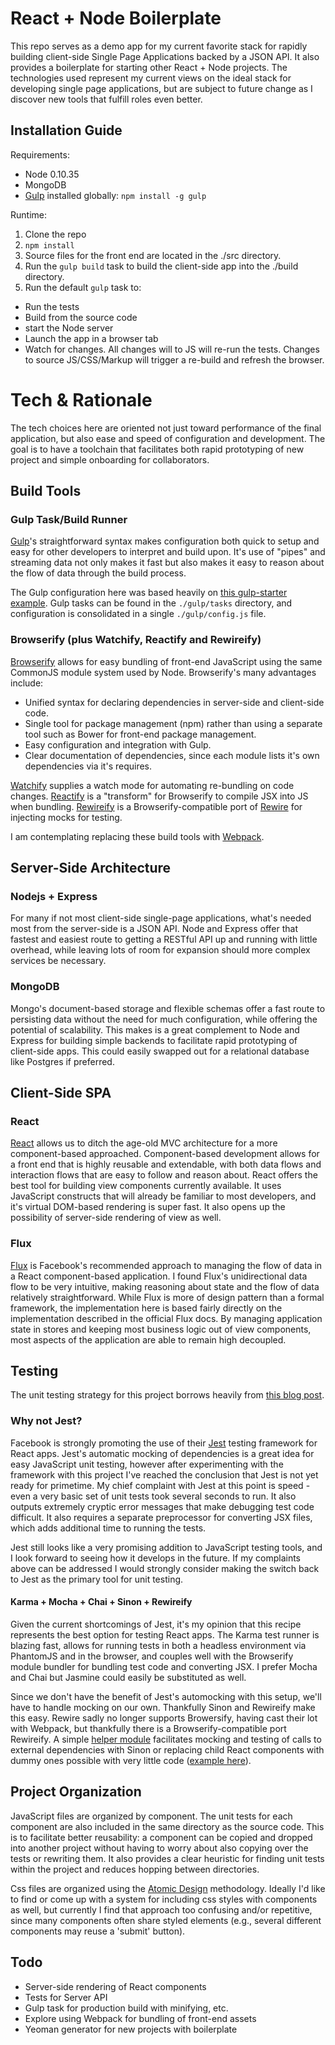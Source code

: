 # React + Node Boilerplate

This repo serves as a demo app for my current favorite stack for rapidly building client-side Single Page Applications backed by a JSON API. It also provides a boilerplate for starting other React + Node projects. The technologies used represent my current views on the ideal stack for developing single page applications, but are subject to future change as I discover new tools that fulfill roles even better.

## Installation Guide

Requirements:
  * Node 0.10.35
  * MongoDB
  * [Gulp](http://gulpjs.com/) installed globally: `npm install -g gulp`

Runtime:
1. Clone the repo
2. `npm install`
3. Source files for the front end are located in the ./src directory.
4. Run the `gulp build` task to build the client-side app into the ./build
   directory.
5. Run the default `gulp` task to:
  * Run the tests
  * Build from the source code
  * start the Node server
  * Launch the app in a browser tab
  * Watch for changes. All changes will to JS will re-run the tests. Changes to source JS/CSS/Markup will trigger a re-build and refresh the browser.

# Tech & Rationale
The tech choices here are oriented not just toward performance of the final application, but also ease and speed of configuration and development. The goal is to have a toolchain that facilitates both rapid prototyping of new project and simple onboarding for collaborators.

## Build Tools
### Gulp Task/Build Runner
[Gulp](http://gulpjs.com/)'s straightforward syntax makes configuration both quick to setup and easy for other developers to interpret and build upon. It's use of "pipes" and streaming data not only makes it fast but also makes it easy to reason about the flow of data through the build process.

The Gulp configuration here was based heavily on
[this gulp-starter example](https://github.com/greypants/gulp-starter). Gulp
tasks can be found in the `./gulp/tasks` directory, and configuration is consolidated in a single `./gulp/config.js` file.

### Browserify (plus Watchify, Reactify and Rewireify)
[Browserify](http://browserify.org/) allows for easy bundling of front-end JavaScript using the same CommonJS module system used by Node. Browserify's many advantages include:
  * Unified syntax for declaring dependencies in server-side and client-side code.
  * Single tool for package management (npm) rather than using a separate tool such as Bower for front-end package management.
  * Easy configuration and integration with Gulp.
  * Clear documentation of dependencies, since each module lists it's own dependencies via it's requires.

[Watchify](https://github.com/substack/watchify) supplies a watch mode for automating re-bundling on code changes. [Reactify](https://github.com/andreypopp/reactify) is a "transform" for Browserify to compile JSX into JS when bundling. [Rewireify](https://github.com/i-like-robots/rewireify) is a Browserify-compatible port of [Rewire](https://github.com/jhnns/rewire) for injecting mocks for testing.

I am contemplating replacing these build tools with
[Webpack](http://webpack.github.io/).

## Server-Side Architecture
### Nodejs + Express
For many if not most client-side single-page applications, what's needed most from the server-side is a JSON API. Node and Express offer that fastest and easiest route to getting a RESTful API up and running with little overhead, while leaving lots of room for expansion should more complex services be necessary.

### MongoDB
Mongo's document-based storage and flexible schemas offer a fast route to persisting data without the need for much configuration, while offering the potential of scalability. This makes is a great complement to Node and Express for building simple backends to facilitate rapid prototyping of client-side apps. This could easily swapped out for a relational database like Postgres if preferred.

## Client-Side SPA
### React
[React](http://facebook.github.io/react/index.html) allows us to ditch the age-old MVC architecture for a more component-based approached. Component-based development allows for a front end that is highly reusable and extendable, with both data flows and interaction flows that are easy to follow and reason about. React offers the best tool for building view components currently available. It uses JavaScript constructs that will already be familiar to most developers, and it's virtual DOM-based rendering is super fast. It also opens up the possibility of server-side rendering of view as well.

### Flux
[Flux](http://facebook.github.io/flux/) is Facebook's recommended approach to managing the flow of data in a React component-based application. I found Flux's unidirectional data flow to be very intuitive, making reasoning about state and the flow of data relatively straightforward. While Flux is more of design pattern than a formal framework, the implementation here is based fairly directly on the implementation described in the official Flux docs. By managing application state in stores and keeping most business logic out of view components, most aspects of the application are able to remain high decoupled.

## Testing

The unit testing strategy for this project borrows heavily from
[this blog post](http://substantial.com/blog/2014/11/11/test-driven-react-how-to-manually-mock-components/).

### Why not Jest?
Facebook is strongly promoting the use of their [Jest](http://facebook.github.io/jest/) testing framework for React apps. Jest's automatic mocking of dependencies is a great idea for easy JavaScript unit testing, however after experimenting with the framework with this project I've
reached the conclusion that Jest is not yet ready for primetime. My chief complaint with Jest at this point is speed - even a very basic set of unit tests took several seconds to run. It also outputs extremely cryptic error messages
that make debugging test code difficult. It also requires a separate preprocessor for converting JSX files, which adds additional time to running the tests.

Jest still looks like a very promising addition to JavaScript testing tools, and I look forward to seeing how it develops in the future. If my complaints above can be addressed I would strongly consider making the switch back to Jest as the
primary tool for unit testing.

#### Karma + Mocha + Chai + Sinon + Rewireify
Given the current shortcomings of Jest, it's my opinion that this recipe represents the best option for testing React apps. The Karma test runner is blazing fast, allows for running tests in both a headless environment via PhantomJS and in the browser, and couples well with the Browserify module bundler for bundling test code and converting JSX. I prefer Mocha and Chai but Jasmine could easily be substituted as well.

Since we don't have the benefit of Jest's automocking with this setup, we'll have to handle mocking on our own. Thankfully Sinon and Rewireify make this easy. Rewire sadly no longer supports Browersify, having cast their lot with Webpack, but thankfully there is a Browserify-compatible port Rewireify. A simple [helper module](../test/helpers/rewire-module.js) facilitates mocking and testing of calls to external dependencies with Sinon or replacing child React components with dummy ones possible with very little code ([example here](../tests/todo-item-spec.jsx)).

Project Organization
---------------------
JavaScript files are organized by component. The unit tests for each component are also included in the same directory as the source code. This is to facilitate better reusability: a component can be copied and dropped into another project without having to worry about also copying over the tests or rewriting them. It also provides a clear heuristic for finding unit tests within the project and reduces hopping between directories.

Css files are organized using the [Atomic Design](http://bradfrost.com/blog/post/atomic-web-design/) methodology. Ideally I'd like to find or come up with a system for including css styles with components as well, but currently I find that approach too confusing and/or repetitive, since many components often share styled elements (e.g., several different components may reuse a 'submit' button).

Todo
-----
* Server-side rendering of React components
* Tests for Server API
* Gulp task for production build with minifying, etc.
* Explore using Webpack for bundling of front-end assets
* Yeoman generator for new projects with boilerplate